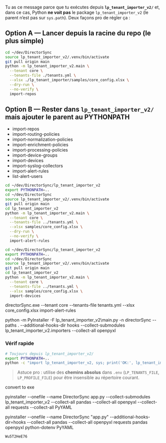 Tu as ce message parce que tu exécutes depuis **`lp_tenant_importer_v2/`** et, dans ce cas, Python **ne voit pas** le package `lp_tenant_importer_v2` (le parent n’est pas sur `sys.path`). Deux façons pro de régler ça :

## Option A — Lancer depuis la racine du repo (le plus simple)

```bash
cd ~/dev/DirectorSync
source lp_tenant_importer_v2/.venv/bin/activate
git pull origin main
python -m lp_tenant_importer_v2.main \
  --tenant core \
  --tenants-file ./tenants.yml \
  --xlsx ./lp_tenant_importer/samples/core_config.xlsx \
  --dry-run \
  --no-verify \
  import-repos
```

## Option B — Rester dans `lp_tenant_importer_v2/` mais ajouter le parent au PYTHONPATH

- import-repos
- import-routing-policies
- import-normalization-policies
- import-enrichment-policies
- import-processing-policies
- import-device-groups
- import-devices
- import-syslog-collectors
- import-alert-rules
- list-alert-users
  
```bash
cd ~/dev/DirectorSync/lp_tenant_importer_v2
export PYTHONPATH=..
cd ~/dev/DirectorSync
source lp_tenant_importer_v2/.venv/bin/activate
git pull origin main
cd lp_tenant_importer_v2
python -m lp_tenant_importer_v2.main \
  --tenant core \
  --tenants-file ../tenants.yml \
  --xlsx samples/core_config.xlsx \
  --dry-run \
  --no-verify \
  import-alert-rules
```

```bash
cd ~/dev/DirectorSync/lp_tenant_importer_v2
export PYTHONPATH=..
cd ~/dev/DirectorSync
source lp_tenant_importer_v2/.venv/bin/activate
git pull origin main
cd lp_tenant_importer_v2
python -m lp_tenant_importer_v2.main \
  --tenant core \
  --tenants-file ../tenants.yml \
  --xlsx samples/core_config.xlsx \
  import-devices
```

directorSync.exe --tenant core --tenants-file tenants.yml --xlsx core_config.xlsx  import-alert-rules

python -m PyInstaller -F lp_tenant_importer_v2\main.py -n directorSync --paths . --additional-hooks-dir hooks --collect-submodules lp_tenant_importer_v2.importers --collect-all openpyxl

### Vérif rapide

```bash
# Toujours depuis lp_tenant_importer_v2/
export PYTHONPATH=..
python -c "import lp_tenant_importer_v2, sys; print('OK:', lp_tenant_importer_v2.__file__)"
```

> Astuce pro : utilise des **chemins absolus** dans `.env` (`LP_TENANTS_FILE`, `LP_PROFILE_FILE`) pour être insensible au répertoire courant.



convert to exe

pyinstaller --onefile --name DirectorSync app.py --collect-submodules lp_tenant_importer_v2 --collect-all pandas --collect-all openpyxl --collect-all requests --collect-all PyYAML 

pyinstaller --onefile --name DirectorSync "app.py" --additional-hooks-dir=hooks --collect-all pandas --collect-all openpyxl
  requests
pandas
openpyxl
python-dotenv
PyYAML

	Wu5T2HeE76